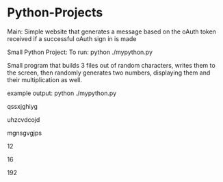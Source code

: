# Python-Projects

Main:
Simple website that generates a message based on the oAuth token received if a successful oAuth sign in is made

Small Python Project:
To run: python ./mypython.py

Small program that builds 3 files out of random characters, writes them to the screen, then randomly generates two numbers, displaying them and their multiplication as well.

example output: python ./mypython.py

qssxjghiyg

uhzcvdcojd

mgnsgvgjps

12

16

192
